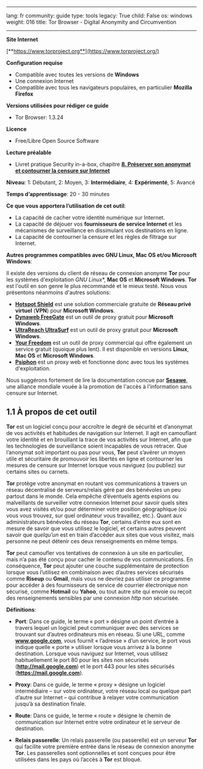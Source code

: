 

---

lang: fr
community: guide
type: tools
legacy: True
child: False
os: windows
weight: 016
title: Tor Browser - Digital Anonymity and Circumvention

---

**Site Internet**
			
[**https://www.torproject.org**](https://www.torproject.org/)
			
**Configuration requise**

- Compatible avec toutes les versions de **Windows**
- Une connexion Internet
- Compatible avec tous les navigateurs populaires, en particulier **Mozilla Firefox**			

**Versions utilisées pour rédiger ce guide**

- Tor Browser: 1.3.24 

**Licence** 

- Free/Libre Open Source Software

**Lecture préalable** 

- Livret pratique Security in-a-box, chapitre [**8. Préserver son anonymat et contourner la censure sur Internet**](/fr/chapter-8) 

**Niveau**: 1: Débutant, 2: Moyen, 3: **Intermédiaire**, 4: **Expérimenté**, 5: Avancé  

**Temps d’apprentissage**: 20 - 30 minutes 

**Ce que vous apportera l’utilisation de cet outil**: 

- La capacité de cacher votre identité numérique sur Internet.
- La capacité de déjouer vos **fournisseurs de service Internet** et les mécanismes de surveillance en dissimulant vos destinations en ligne. 
- La capacité de contourner la censure et les règles de filtrage sur Internet.

**Autres programmes compatibles avec GNU Linux, Mac OS et/ou Microsoft Windows**:

Il existe des versions du client de réseau de connexion anonyme **Tor** pour les systèmes d'exploitation *GNU Linux**, **Mac OS** et **Microsoft Windows**. **Tor** est l'outil en son genre le plus recommandé et le mieux testé. Nous vous présentons néanmoins d'autres solutions: 

* [**Hotspot Shield**](http://hotspotshield.com/) est une solution commerciale gratuite de **Réseau privé virtuel** (**VPN**)  pour **Microsoft Windows**.
* [**Dynaweb FreeGate**](http://www.dit-inc.us/freegate) est un outil de proxy gratuit pour **Microsoft Windows**.
* [**UltraReach UltraSurf**](http://www.ultrareach.com/) est un outil de proxy gratuit pour **Microsoft Windows**.
* [**Your Freedom**](http://www.your-freedom.net/) est un outil de proxy commercial qui offre également un service gratuit (quoique plus lent). Il est disponible en versions **Linux**, **Mac OS** et **Microsoft Windows**.
* [**Psiphon**](http://psiphon.ca/) est un proxy web et fonctionne donc avec tous les systèmes d'exploitation.

Nous suggérons fortement de lire la documentation concue par  [**Sesawe**](http://sesawe.net/), une alliance mondiale vouée à la promotion de l'accès à l'information sans censure sur Internet.

## 1.1 À propos de cet outil ##

**Tor** est un logiciel conçu pour accroître le degré de sécurité et d’anonymat de vos activités et habitudes de navigation sur Internet. Il agit en camouflant votre identité et en brouillant la trace de vos activités sur Internet, afin que les technologies de surveillance soient incapables de vous retracer. Que l’anonymat soit important ou pas pour vous, **Tor** peut s’avérer un moyen utile et sécuritaire de promouvoir les libertés en ligne et contourner les mesures de censure sur Internet lorsque vous naviguez (ou publiez) sur certains sites ou carnets. 

**Tor** protège votre anonymat en routant vos communications à travers un réseau décentralisé de serveurs/relais géré par des bénévoles un peu partout dans le monde. Cela empêche d’éventuels agents espions ou malveillants de surveiller votre connexion Internet pour savoir quels sites vous avez visités et/ou pour déterminer votre position géographique (où vous vous trouvez, sur quel ordinateur vous travaillez, etc.). Quant aux administrateurs bénévoles du réseau **Tor**, certains d’entre eux sont en mesure de savoir que vous utilisez le logiciel, et certains autres peuvent savoir que *quelqu’un* est en train d’accéder aux sites que vous visitez, mais personne ne peut détenir ces deux renseignements en même temps. 

**Tor** peut camoufler vos tentatives de connexion à un site en particulier, mais n’a pas été conçu pour cacher le contenu de vos communications. En conséquence, **Tor** peut ajouter une couche supplémentaire de protection lorsque vous l’utilisez en combinaison avec d’autres services sécurisés comme **Riseup** ou **Gmail**, mais vous ne devriez pas utiliser ce programme pour accéder à des fournisseurs de service de courrier électronique non sécurisé, comme **Hotmail** ou **Yahoo**, ou tout autre site qui envoie ou reçoit des renseignements sensibles par une connexion *http* non sécurisée. 

**Définitions**: 

- **Port**: Dans ce guide, le terme « port » désigne un point d’entrée à travers lequel un logiciel peut communiquer avec des services se trouvant sur d’autres ordinateurs mis en réseau. Si une URL, comme **www.google.com**, vous fournit « l’adresse » d’un service, le port vous indique quelle « porte » utiliser lorsque vous arrivez à la bonne destination. Lorsque vous naviguez sur Internet, vous utilisez habituellement le port 80 pour les sites non sécurisés (**http://mail.google.com**) et le port 443 pour les sites sécurisés (**https://mail.google.com**). 

- **Proxy**: Dans ce guide, le terme « proxy » désigne un logiciel intermédiaire – sur votre ordinateur, votre réseau local ou quelque part d’autre sur Internet – qui contribue à relayer votre communication jusqu’à sa destination finale. 

- **Route**: Dans ce guide, le terme « route » désigne le chemin de communication sur Internet entre votre ordinateur et le serveur de destination. 

- **Relais passerelle**: Un relais passerelle (ou passerelle) est un serveur **Tor** qui facilite votre première entrée dans le réseau de connexion anonyme **Tor**. Les passerelles sont optionnelles et sont conçues pour être utilisées dans les pays où l’accès à **Tor** est bloqué.


